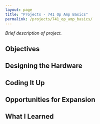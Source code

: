 ```yaml
---
layout: page
title: "Projects - 741 Op Amp Basics"
permalink: /projects/741_op_amp_basics/
---
```


_Brief description of project._

## Objectives

## Designing the Hardware

## Coding It Up

## Opportunities for Expansion

## What I Learned

